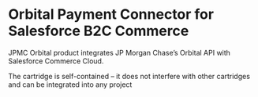 # Orbital Payment Connector for Salesforce B2C Commerce 

JPMC Orbital product integrates JP Morgan Chase’s Orbital API with Salesforce Commerce Cloud.

The cartridge is self-contained – it does not interfere with other cartridges and can be integrated into any project
